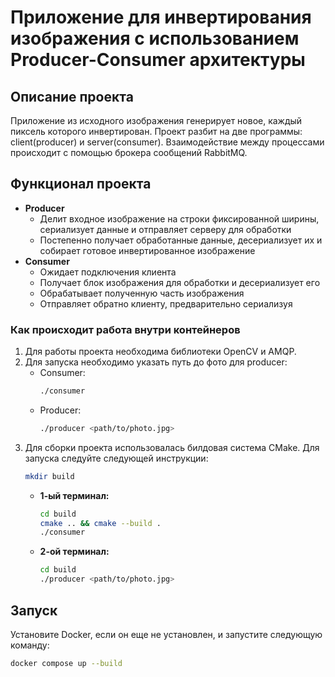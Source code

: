 # Приложение для инвертирования изображения с использованием Producer-Consumer архитектуры

## Описание проекта
Приложение из исходного изображения генерирует новое, каждый пиксель которого инвертирован. 
Проект разбит на две программы: client(producer) и server(consumer). Взаимодействие между процессами 
происходит с помощью брокера сообщений RabbitMQ.

## Функционал проекта
- **Producer**
  - Делит входное изображение на строки фиксированной ширины, сериализует данные и отправляет серверу для обработки
  - Постепенно получает обработанные данные, десериализует их и собирает готовое инвертированное изображение
- **Consumer**
  - Ожидает подключения клиента
  - Получает блок изображения для обработки и десериализует его
  - Обрабатывает полученную часть изображения
  - Отправляет обратно клиенту, предварительно сериализуя

### Как происходит работа внутри контейнеров
1. Для работы проекта необходима библиотеки OpenCV и AMQP.
2. Для запуска необходимо указать путь до фото для producer:
   - Consumer:
     ```bash
     ./consumer
     ```
   - Producer:
     ```bash
     ./producer <path/to/photo.jpg>
     ```
3. Для сборки проекта использовалась билдовая система CMake. Для запуска следуйте следующей инструкции:
   ```bash
   mkdir build
   ```
   - **1-ый терминал:**
     ``` bash
     cd build
     cmake .. && cmake --build .
     ./consumer
     ```

   - **2-ой терминал:**
     ```bash
     cd build
     ./producer <path/to/photo.jpg>
     ```

## Запуск
Установите Docker, если он еще не установлен, и запустите следующую команду:

```bash
docker compose up --build
```
